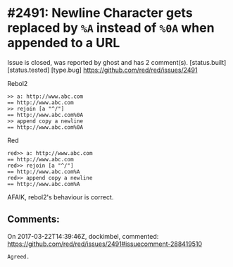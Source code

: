 
#2491: Newline Character gets replaced by `%A` instead of `%0A` when appended to a URL
================================================================================
Issue is closed, was reported by ghost and has 2 comment(s).
[status.built] [status.tested] [type.bug]
<https://github.com/red/red/issues/2491>

Rebol2
```
>> a: http://www.abc.com
== http://www.abc.com
>> rejoin [a "^/"]
== http://www.abc.com%0A
>> append copy a newline
== http://www.abc.com%0A
```

Red
```
red>> a: http://www.abc.com
== http://www.abc.com
red>> rejoin [a "^/"]
== http://www.abc.com%A
red>> append copy a newline
== http://www.abc.com%A
```

AFAIK, rebol2's behaviour is correct.


Comments:
--------------------------------------------------------------------------------

On 2017-03-22T14:39:46Z, dockimbel, commented:
<https://github.com/red/red/issues/2491#issuecomment-288419510>

    Agreed.

